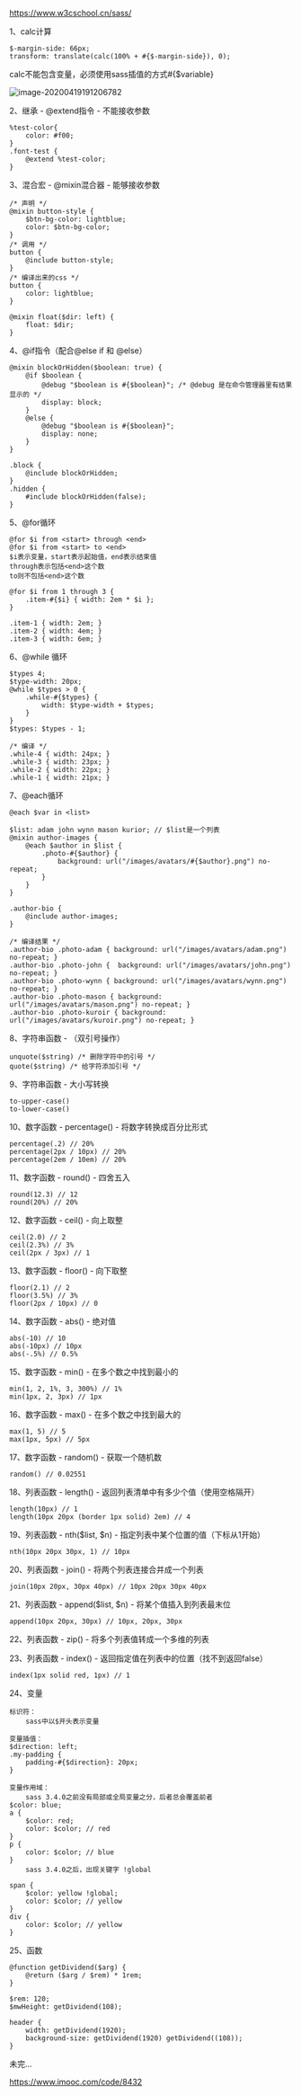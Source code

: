 https://www.w3cschool.cn/sass/

1、calc计算

```
$-margin-side: 66px;
transform: translate(calc(100% + #{$-margin-side}), 0);
```

calc不能包含变量，必须使用sass插值的方式#{$variable}

![image-20200419191206782](C:\Users\asus\AppData\Roaming\Typora\typora-user-images\image-20200419191206782.png)

2、继承 - @extend指令 - 不能接收参数

```
%test-color{
	color: #f00;
}
.font-test {
	@extend %test-color;
}
```

3、混合宏 - @mixin混合器 - 能够接收参数

```
/* 声明 */
@mixin button-style {
	$btn-bg-color: lightblue;
	color: $btn-bg-color;
}
/* 调用 */
button {
	@include button-style;
}
/* 编译出来的css */
button {
	color: lightblue;
}

@mixin float($dir: left) {
	float: $dir;
}
```

4、@if指令（配合@else if 和 @else）

```
@mixin blockOrHidden($boolean: true) {
	@if $boolean {
		@debug "$boolean is #{$boolean}"; /* @debug 是在命令管理器里有结果显示的 */
		display: block;
	}
	@else {
		@debug "$boolean is #{$boolean}";
		display: none;
	}
}

.block {
	@include blockOrHidden;
}
.hidden {
	#include blockOrHidden(false);
}
```

5、@for循环

```
@for $i from <start> through <end>
@for $i from <start> to <end>
$i表示变量，start表示起始值，end表示结束值
through表示包括<end>这个数
to则不包括<end>这个数

@for $i from 1 through 3 {
	.item-#{$i} { width: 2em * $i };
}

.item-1 { width: 2em; }
.item-2 { width: 4em; }
.item-3 { width: 6em; }
```

6、@while 循环

```
$types 4;
$type-width: 20px;
@while $types > 0 {
	.while-#{$types} {
		width: $type-width + $types;
	}
}
$types: $types - 1;

/* 编译 */
.while-4 { width: 24px; }
.while-3 { width: 23px; }
.while-2 { width: 22px; }
.while-1 { width: 21px; }
```

7、@each循环

```
@each $var in <list>

$list: adam john wynn mason kurior; // $list是一个列表
@mixin author-images {
	@each $author in $list {
		.photo-#{$author} {
			background: url("/images/avatars/#{$author}.png") no-repeat;
		}
	}
}

.author-bio {
	@include author-images;
}

/* 编译结果 */
.author-bio .photo-adam { background: url("/images/avatars/adam.png") no-repeat; }
.author-bio .photo-john {  background: url("/images/avatars/john.png") no-repeat; }
.author-bio .photo-wynn { background: url("/images/avatars/wynn.png") no-repeat; }
.author-bio .photo-mason { background: url("/images/avatars/mason.png") no-repeat; }
.author-bio .photo-kuroir { background: url("/images/avatars/kuroir.png") no-repeat; }
```

8、字符串函数 - （双引号操作）

```
unquote($string) /* 删除字符中的引号 */
quote($string) /* 给字符添加引号 */
```

9、字符串函数 - 大小写转换

```
to-upper-case()
to-lower-case()
```

10、数字函数 - percentage() - 将数字转换成百分比形式

```
percentage(.2) // 20%
percentage(2px / 10px) // 20%
percentage(2em / 10em) // 20%
```

11、数字函数 - round() - 四舍五入

```
round(12.3) // 12
round(20%) // 20%
```

12、数字函数 - ceil() - 向上取整

```
ceil(2.0) // 2
ceil(2.3%) // 3%
ceil(2px / 3px) // 1
```

13、数字函数 - floor() - 向下取整

```
floor(2.1) // 2
floor(3.5%) // 3%
floor(2px / 10px) // 0
```

14、数字函数 - abs() - 绝对值

```
abs(-10) // 10
abs(-10px) // 10px
abs(-.5%) // 0.5%
```

15、数字函数 - min()  - 在多个数之中找到最小的

```
min(1, 2, 1%, 3, 300%) // 1%
min(1px, 2, 3px) // 1px
```

16、数字函数 - max() - 在多个数之中找到最大的

```
max(1, 5) // 5
max(1px, 5px) // 5px
```

17、数字函数 - random() - 获取一个随机数

```
random() // 0.02551
```

18、列表函数 - length() - 返回列表清单中有多少个值（使用空格隔开）

```
length(10px) // 1
length(10px 20px (border 1px solid) 2em) // 4
```

19、列表函数 - nth($list, $n) - 指定列表中某个位置的值（下标从1开始）

```
nth(10px 20px 30px, 1) // 10px
```

20、列表函数 - join() - 将两个列表连接合并成一个列表

```
join(10px 20px, 30px 40px) // 10px 20px 30px 40px
```

21、列表函数 - append($list, $n) - 将某个值插入到列表最末位

```
append(10px 20px, 30px) // 10px, 20px, 30px
```

22、列表函数 - zip() - 将多个列表值转成一个多维的列表

23、列表函数 - index() - 返回指定值在列表中的位置（找不到返回false）

```
index(1px solid red, 1px) // 1
```

24、变量

```
标识符：
	sass中以$开头表示变量
	
变量插值：
$direction: left;
.my-padding {
	padding-#{$direction}: 20px;
}

变量作用域：
	sass 3.4.0之前没有局部或全局变量之分，后者总会覆盖前者
$color: blue;
a {
	$color: red;
	color: $color; // red
}
p {
	color: $color; // blue
}
	sass 3.4.0之后，出现关键字 !global

span {
	$color: yellow !global;
	color: $color; // yellow
}
div {
	color: $color; // yellow
}
```

25、函数

```
@function getDividend($arg) { 
    @return ($arg / $rem) * 1rem; 
}

$rem: 120;
$mwHeight: getDividend(108);

header {
    width: getDividend(1920);
    background-size: getDividend(1920) getDividend((108));
}
```



未完...

https://www.imooc.com/code/8432